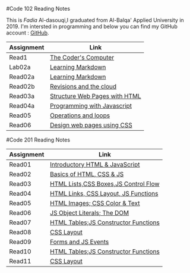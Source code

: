 #Code 102 Reading Notes

This is *Fadia* Al-dasouqi,I graduated from Al-Balqa' Applied University in 2019. 
I'm intersted in programming and below you can find my GitHub account :
[GitHub](https://github.com/Al-dasouqi).


Assignment        |      Link                                         |
------------------| ----------------------------------------------    |
Read1             | [The Coder's Computer](102/read1.md)              |
Lab02a            | [Learning Markdown](102/lab02a.md)                |
Read02a           | [Learning Markdown](102/read02a.md)               |
Read02b           | [Revisions and the cloud](102/read02b.md)         |
Read03a           | [Structure Web Pages with HTML](102/read03a.md)   |
Read04a           | [Programming with Javascript](102/read04a.md)     |
Read05            | [Operations and loops](102/read05.md)             |
Read06            | [Design web pages using CSS](102/read06.md)       |


#Code 201 Reading Notes

Assignment    |      Link                                             |
--------------| ----------------------------------------------        |
Read01        | [Introductory HTML & JavaScript](201/class1.md)       |
Read02        | [Basics of HTML, CSS & JS](201/class2.md)             |
Read03        | [HTML Lists,CSS Boxes,JS Control Flow](201/class3.md) |
Read04        | [HTML Links, CSS Layout, JS Functions](201/class4.md) |
Read05        | [HTML Images; CSS Color & Text](201/class5.md)        |
Read06        | [JS Object Literals; The DOM](201/class6.md)          |
Read07        | [HTML Tables;JS Constructor Functions](201/class7.md) |
Read08        | [CSS Layout](201/class8.md)                           |
Read09        | [Forms and JS Events](201/class9.md)                  |
Read10        | [HTML Tables;JS Constructor Functions](201/class7.md) |
Read11        | [CSS Layout](201/class8.md)                           |





